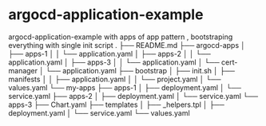 # argocd-application-example
argocd-application-example with apps of app pattern , bootstraping everything with single init script 
.
├── README.md
├── argocd-apps
│   ├── apps-1
│   │   └── application.yaml
│   ├── apps-2
│   │   └── application.yaml
│   ├── apps-3
│   │   └── application.yaml
│   └── cert-manager
│       └── application.yaml
├── bootstrap
│   ├── init.sh
│   ├── manifests
│   │   ├── application.yaml
│   │   └── project.yaml
│   └── values.yaml
└── my-apps
    ├── apps-1
    │   ├── deployment.yaml
    │   └── service.yaml
    ├── apps-2
    │   ├── deployment.yaml
    │   └── service.yaml
    └── apps-3
        ├── Chart.yaml
        ├── templates
        │   ├── _helpers.tpl
        │   ├── deployment.yaml
        │   └── service.yaml
        └── values.yaml